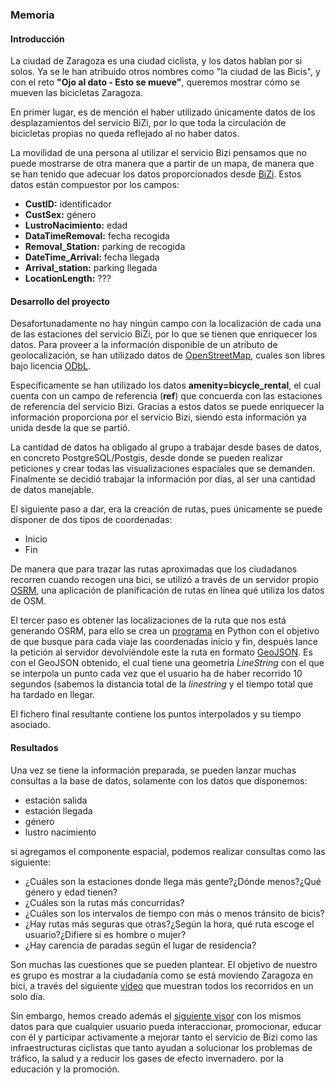 ### Memoria

#### Introducción
La ciudad de Zaragoza es una ciudad ciclista, y los datos hablan por si solos. Ya se le han atribuido otros nombres como "la ciudad de las Bicis", y con el reto **"Ojo al dato - Esto se mueve"**,
queremos mostrar cómo se mueven las bicicletas Zaragoza.

En primer lugar, es de mención el haber utilizado únicamente datos de los desplazamientos del servicio BiZi, por lo que toda la circulación de bicicletas propias no queda reflejado al no haber datos.

La movilidad de una persona al utilizar el servicio Bizi pensamos que no puede mostrarse de otra manera que a partir de un mapa, de manera que se han tenido que adecuar los datos proporcionados desde [BiZi](http://193.146.116.108/Bizi/). Estos datos están compuestor por los campos:
+ **CustID:** identificador
+ **CustSex:** género
+ **LustroNacimiento:** edad
+ **DataTimeRemoval:** fecha recogida 	
+ **Removal_Station:** parking de recogida
+ **DateTime_Arrival:** fecha llegada
+ **Arrival_station:** parking llegada
+ **LocationLength:** ???

#### Desarrollo del proyecto

Desafortunadamente no hay ningún campo con la localización de cada una de las estaciones del servicio BiZi, por lo que se tienen que enriquecer los datos.
Para proveer a la información disponible de un atributo de geolocalización, se han utilizado datos de [OpenStreetMap](https://www.openstreetmap.org/), cuales son libres bajo licencia [ODbL](https://opendatacommons.org/licenses/odbl/index.html).

Específicamente se han utilizado los datos  **amenity=bicycle_rental**, el cual cuenta con un campo de referencia (**ref**) que concuerda con las estaciones de referencia del servicio Bizi.
Gracias a estos datos se puede enriquecer la información proporciona por el servicio Bizi, siendo esta información ya unida desde la que se partió.

La cantidad de datos ha obligado al grupo a trabajar desde bases de datos, en concreto PostgreSQL/Postgis, desde donde se pueden realizar peticiones y crear todas las visualizaciones espaciales que se demanden. Finalmente se decidió trabajar la información por días, al ser una cantidad de datos manejable.

El siguiente paso a dar, era la creación de rutas, pues únicamente se puede disponer de dos tipos de coordenadas:
+ Inicio
+ Fin

De manera que para trazar las rutas aproximadas que los ciudadanos recorren cuando recogen una bici, se utilizó a través de un servidor propio [OSRM](http://project-osrm.org/), una aplicación de planificación de rutas en línea qué utiliza los datos de OSM.

El tercer paso es obtener las localizaciones de la ruta que nos está generando OSRM, para ello se crea un [programa](/prototipo/georreferenciarMuestra.py) en Python con el objetivo de que busque para cada viaje las coordenadas inicio y fin, después lance la petición al servidor devolviéndole este la ruta en formato [GeoJSON](https://es.wikipedia.org/wiki/GeoJSON). Es con el GeoJSON obtenido, el cual tiene una geometría *LineString* con el que se interpola un punto cada vez que el usuario ha de haber recorrido 10 segundos (sabemos la distancia total de la *linestring* y el tiempo total que ha tardado en llegar.

El fichero final resultante contiene los puntos interpolados y su tiempo asociado.

#### Resultados

Una vez se tiene la información preparada, se pueden lanzar muchas consultas a la base de datos, solamente con los datos que disponemos:
+ estación salida
+ estación llegada
+ género
+ lustro nacimiento

si agregamos el componente espacial, podemos realizar consultas como las siguiente:
+ ¿Cuáles son la estaciones donde llega más gente?¿Dónde menos?¿Qué género y edad tienen?
+ ¿Cuáles son la rutas más concurridas?
+ ¿Cuáles son los intervalos de tiempo con más o menos tránsito de bicis?
+ ¿Hay rutas más seguras que otras?¿Según la hora, qué ruta escoge el usuario?¿Difiere si es hombre o mujer?
+ ¿Hay carencia de paradas según el lugar de residencia?

Son muchas las cuestiones que se pueden plantear. El objetivo de nuestro es grupo es mostrar a la ciudadanía como se está moviendo Zaragoza en bici, a través del siguiente [vídeo](/prototipo/video.mp4) que muestran todos los recorridos en un solo día.

Sin embargo, hemos creado además el [siguiente visor](/prototipo/kepler.html) con los mismos datos para que cualquier usuario pueda interaccionar, promocionar, educar con él y participar activamente a mejorar tanto el servicio de Bizi como las infraestructuras ciclistas que tanto ayudan a solucionar los problemas de tráfico, la salud y a reducir los gases de efecto invernadero.
por la educación y la promoción.
